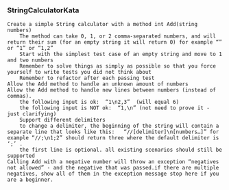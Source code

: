 ### StringCalculatorKata

    Create a simple String calculator with a method int Add(string numbers)
        The method can take 0, 1, or 2 comma-separated numbers, and will return their sum (for an empty string it will return 0) for example “” or “1” or “1,2”
        Start with the simplest test case of an empty string and move to 1 and two numbers
        Remember to solve things as simply as possible so that you force yourself to write tests you did not think about
        Remember to refactor after each passing test
    Allow the Add method to handle an unknown amount of numbers
    Allow the Add method to handle new lines between numbers (instead of commas).
        the following input is ok:  “1\n2,3”  (will equal 6)
        the following input is NOT ok:  “1,\n” (not need to prove it - just clarifying)
        Support different delimiters
        to change a delimiter, the beginning of the string will contain a separate line that looks like this:   “//[delimiter]\n[numbers…]” for example “//;\n1;2” should return three where the default delimiter is ‘;’ .
        the first line is optional. all existing scenarios should still be supported
    Calling Add with a negative number will throw an exception “negatives not allowed” - and the negative that was passed.if there are multiple negatives, show all of them in the exception message stop here if you are a beginner. 


